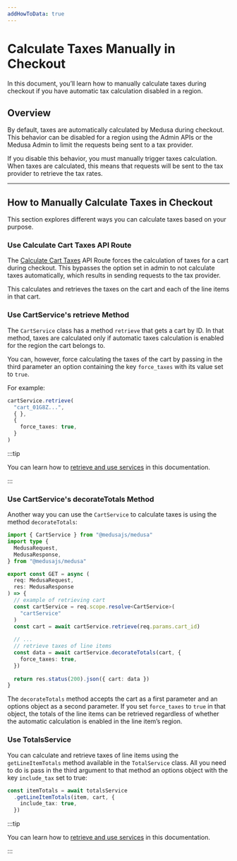 ```yaml
---
addHowToData: true
---
```


# Calculate Taxes Manually in Checkout

In this document, you’ll learn how to manually calculate taxes during checkout if you have automatic tax calculation disabled in a region.

## Overview

By default, taxes are automatically calculated by Medusa during checkout. This behavior can be disabled for a region using the Admin APIs or the Medusa Admin to limit the requests being sent to a tax provider.

If you disable this behavior, you must manually trigger taxes calculation. When taxes are calculated, this means that requests will be sent to the tax provider to retrieve the tax rates.

---

## How to Manually Calculate Taxes in Checkout

This section explores different ways you can calculate taxes based on your purpose.

### Use Calculate Cart Taxes API Route

The [Calculate Cart Taxes](https://docs.medusajs.com/api/store#carts_postcartscarttaxes) API Route forces the calculation of taxes for a cart during checkout. This bypasses the option set in admin to not calculate taxes automatically, which results in sending requests to the tax provider.

This calculates and retrieves the taxes on the cart and each of the line items in that cart.

### Use CartService's retrieve Method

The `CartService` class has a method `retrieve` that gets a cart by ID. In that method, taxes are calculated only if automatic taxes calculation is enabled for the region the cart belongs to.

You can, however, force calculating the taxes of the cart by passing in the third parameter an option containing the key `force_taxes` with its value set to `true`.

For example:

```ts
cartService.retrieve(
  "cart_01G8Z...",
  { },
  {
    force_taxes: true,
  }
)
```

:::tip

You can learn how to [retrieve and use services](../../../development/services/create-service.mdx#using-your-custom-service) in this documentation.

:::

### Use CartService's decorateTotals Method

Another way you can use the `CartService` to calculate taxes is using the method `decorateTotals`:

```ts title="src/api/store/line-taxes/[cart_id]/route.ts"
import { CartService } from "@medusajs/medusa"
import type { 
  MedusaRequest, 
  MedusaResponse,
} from "@medusajs/medusa"

export const GET = async (
  req: MedusaRequest, 
  res: MedusaResponse
) => {
  // example of retrieving cart
  const cartService = req.scope.resolve<CartService>(
    "cartService"
  )
  const cart = await cartService.retrieve(req.params.cart_id)
  
  // ...
  // retrieve taxes of line items
  const data = await cartService.decorateTotals(cart, {
    force_taxes: true,
  })
  
  return res.status(200).json({ cart: data })
}
```

The `decorateTotals` method accepts the cart as a first parameter and an options object as a second parameter. If you set `force_taxes` to `true` in that object, the totals of the line items can be retrieved regardless of whether the automatic calculation is enabled in the line item’s region.

### Use TotalsService

You can calculate and retrieve taxes of line items using the `getLineItemTotals` method available in the `TotalService` class. All you need to do is pass in the third argument to that method an options object with the key `include_tax` set to true:

```ts
const itemTotals = await totalsService
  .getLineItemTotals(item, cart, {
    include_tax: true,
  })
```

:::tip

You can learn how to [retrieve and use services](../../../development/services/create-service.mdx#using-your-custom-service) in this documentation.

:::
